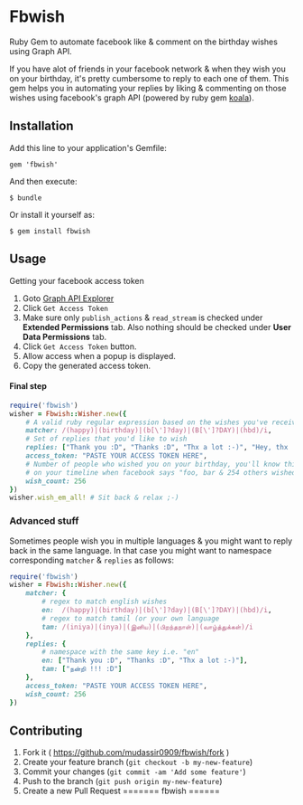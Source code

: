 # Fbwish

Ruby Gem to automate facebook like &amp; comment on the birthday wishes using Graph API.

If you have alot of friends in your facebook network & when they wish you on your birthday, it's pretty cumbersome to reply to each one of them. This gem helps you in automating your replies by liking & commenting on those wishes using facebook's graph API (powered by ruby gem [koala](https://github.com/arsduo/koala)).

## Installation

Add this line to your application's Gemfile:

    gem 'fbwish'

And then execute:

    $ bundle

Or install it yourself as:

    $ gem install fbwish

## Usage

Getting your facebook access token

1. Goto [Graph API Explorer](https://developers.facebook.com/tools/explorer)
2. Click `Get Access Token`
3. Make sure only `publish_actions` & `read_stream` is checked under **Extended Permissions** tab. Also nothing should be checked under **User Data Permissions** tab.
4. Click `Get Access Token` button.
5. Allow access when a popup is displayed.
6. Copy the generated access token.

#### Final step
```ruby
require('fbwish')
wisher = Fbwish::Wisher.new({
    # A valid ruby regular expression based on the wishes you've received.
    matcher: /(happy)|(birthday)|(b[\']?day)|(B[\']?DAY)|(hbd)/i,
    # Set of replies that you'd like to wish
    replies: ["Thank you :D", "Thanks :D", "Thx a lot :-)", "Hey, thx !!! :-)","Thnk U !!!", "Hey Thanks ! :D "],
    access_token: "PASTE YOUR ACCESS TOKEN HERE",
    # Number of people who wished you on your birthday, you'll know this
    # on your timeline when facebook says "foo, bar & 254 others wished you"
    wish_count: 256
})
wisher.wish_em_all! # Sit back & relax ;-)
```

### Advanced stuff
Sometimes people wish you in multiple languages & you might want to reply back in the same language. In that case you might want to namespace corresponding `matcher` & `replies` as follows:
```ruby
require('fbwish')
wisher = Fbwish::Wisher.new({
    matcher: {
        # regex to match english wishes
        en:  /(happy)|(birthday)|(b[\']?day)|(B[\']?DAY)|(hbd)/i,
        # regex to match tamil (or your own language
        tam: /(iniya)|(inya)|(இனிய)|(பிறந்தநாள்)|(வாழ்த்துக்கள்)/i
    },
    replies: {
        # namespace with the same key i.e. "en"
        en: ["Thank you :D", "Thanks :D", "Thx a lot :-)"],
        tam: ["நன்றி !!! :D"]
    },
    access_token: "PASTE YOUR ACCESS TOKEN HERE",
    wish_count: 256
})
```

## Contributing

1. Fork it ( https://github.com/mudassir0909/fbwish/fork )
2. Create your feature branch (`git checkout -b my-new-feature`)
3. Commit your changes (`git commit -am 'Add some feature'`)
4. Push to the branch (`git push origin my-new-feature`)
5. Create a new Pull Request
=======
fbwish
======
